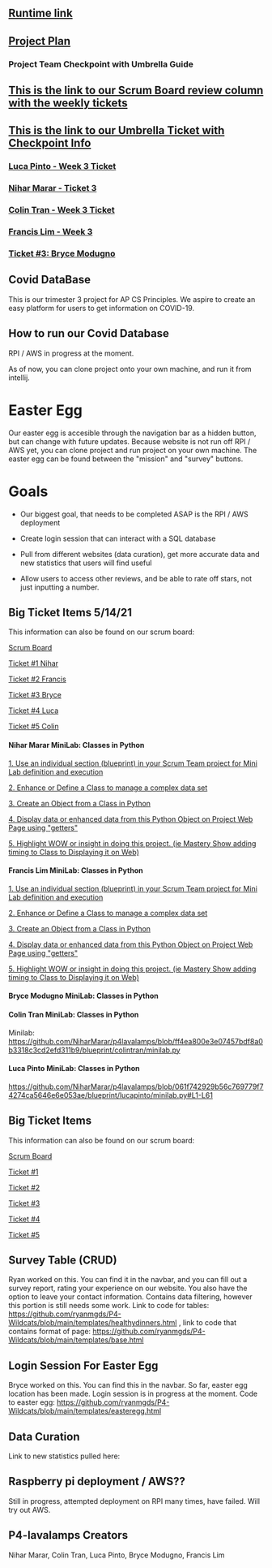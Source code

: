 

## [Runtime link](p4lavalamps.cf)
## [Project Plan](https://docs.google.com/document/d/1jFsNd60ciywY2JGjk6y6JcO2YbzQW44f9djSQCLXTu0/edit)


### Project Team Checkpoint with Umbrella Guide

## [This is the link to our Scrum Board review column with the weekly tickets](https://github.com/NiharMarar/p4lavalamps/projects/1#column-14401065)

## [This is the link to our Umbrella Ticket with Checkpoint Info](https://github.com/NiharMarar/p4lavalamps/issues/18)

### [Luca Pinto - Week 3 Ticket](https://github.com/NiharMarar/p4lavalamps/issues/17)
### [Nihar Marar - Ticket 3](https://github.com/NiharMarar/p4lavalamps/issues/16)
### [Colin Tran - Week 3 Ticket](https://github.com/NiharMarar/p4lavalamps/issues/14)
### [Francis Lim - Week 3](https://github.com/NiharMarar/p4lavalamps/issues/3)
### [Ticket #3: Bryce Modugno](https://github.com/NiharMarar/p4lavalamps/issues/19)

## Covid DataBase
This is our trimester 3 project for AP CS Principles. We aspire to create an easy platform for users to get information on COVID-19.

## How to run our Covid Database
RPI / AWS in progress at the moment.

As of now, you can clone project onto your own machine, and run it from intellij.

# Easter Egg
Our easter egg is accesible through the navigation bar as a hidden button, but can change with future updates. Because website is not run off RPI / AWS yet, you can clone project and run project on your own machine. The easter egg can be found between the "mission" and "survey" buttons.

# Goals
- Our biggest goal, that needs to be completed ASAP is the RPI / AWS deployment

- Create login session that can interact with a SQL database

- Pull from different websites (data curation), get more accurate data and new statistics that users will find useful

- Allow users to access other reviews, and be able to rate off stars, not just inputting a number.




## Big Ticket Items   5/14/21
This information can also be found on our scrum board: 

[Scrum Board](https://github.com/NiharMarar/p4lavalamps/projects/1)

[Ticket #1 Nihar](https://github.com/NiharMarar/p4lavalamps/projects/1#card-57811623)

[Ticket #2 Francis](https://github.com/NiharMarar/p4lavalamps/projects/1#card-61065965)

[Ticket #3 Bryce](https://github.com/NiharMarar/p4lavalamps/projects/1#card-57811778)

[Ticket #4 Luca](https://github.com/NiharMarar/p4lavalamps/projects/1#card-60907196)

[Ticket #5 Colin](https://github.com/NiharMarar/p4lavalamps/projects/1#card-57811559)


#### Nihar Marar MiniLab: Classes in Python

[1. Use an individual section (blueprint) in your Scrum Team project for Mini Lab definition and execution](https://github.com/NiharMarar/p4lavalamps/blob/3302274eb12c352aaf25b50fe64f07b1ff4dad23/blueprint/nihgarmarar/minilab_NM.py#L3-L17)

[2. Enhance or Define a Class to manage a complex data set](https://github.com/NiharMarar/p4lavalamps/blob/3302274eb12c352aaf25b50fe64f07b1ff4dad23/blueprint/nihgarmarar/minilab_NM.py#L20-L28)

[3. Create an Object from a Class in Python](https://github.com/NiharMarar/p4lavalamps/blob/3302274eb12c352aaf25b50fe64f07b1ff4dad23/blueprint/nihgarmarar/minilab_NM.py#L31-L36)

[4. Display data or enhanced data from this Python Object on Project Web Page using "getters"](https://github.com/NiharMarar/p4lavalamps/blob/3302274eb12c352aaf25b50fe64f07b1ff4dad23/blueprint/nihgarmarar/minilab_NM.py#L39-L55)

[5. Highlight WOW or insight in doing this project.  (ie Mastery Show adding timing to Class to Displaying it on Web)](https://github.com/NiharMarar/p4lavalamps/blob/3302274eb12c352aaf25b50fe64f07b1ff4dad23/blueprint/nihgarmarar/minilab_NM.py#L59-L66)

#### Francis Lim MiniLab: Classes in Python

[1. Use an individual section (blueprint) in your Scrum Team project for Mini Lab definition and execution](https://github.com/NiharMarar/p4lavalamps/blob/d982d05143d29c7d44706dd7c7ba90158b1df79b/blueprint/francislim/minilab_FL.py#L2-L17)

[2. Enhance or Define a Class to manage a complex data set](https://github.com/NiharMarar/p4lavalamps/blob/d982d05143d29c7d44706dd7c7ba90158b1df79b/blueprint/francislim/minilab_FL.py#L20-L28)

[3. Create an Object from a Class in Python](https://github.com/NiharMarar/p4lavalamps/blob/d982d05143d29c7d44706dd7c7ba90158b1df79b/blueprint/francislim/minilab_FL.py#L31-L36)

[4. Display data or enhanced data from this Python Object on Project Web Page using "getters"](https://github.com/NiharMarar/p4lavalamps/blob/d982d05143d29c7d44706dd7c7ba90158b1df79b/blueprint/francislim/minilab_FL.py#L39-L55)

[5. Highlight WOW or insight in doing this project.  (ie Mastery Show adding timing to Class to Displaying it on Web)](https://github.com/NiharMarar/p4lavalamps/blob/d982d05143d29c7d44706dd7c7ba90158b1df79b/blueprint/francislim/minilab_FL.py#L59-L65)

#### Bryce Modugno MiniLab: Classes in Python
#### Colin Tran MiniLab: Classes in Python

Minilab: https://github.com/NiharMarar/p4lavalamps/blob/ff4ea800e3e07457bdf8a0b3318c3cd2efd311b9/blueprint/colintran/minilab.py

#### Luca Pinto MiniLab: Classes in Python
https://github.com/NiharMarar/p4lavalamps/blob/061f742929b56c769779f74274ca5646e6e053ae/blueprint/lucapinto/minilab.py#L1-L61


## Big Ticket Items
This information can also be found on our scrum board: 

[Scrum Board](https://github.com/NiharMarar/p4lavalamps/projects/1)

[Ticket #1](https://github.com/NiharMarar/p4lavalamps/projects/1#card-57811754)

[Ticket #2](https://github.com/NiharMarar/p4lavalamps/projects/1#card-57811761)

[Ticket #3](https://github.com/NiharMarar/p4lavalamps/projects/1#card-57811778)

[Ticket #4](https://github.com/NiharMarar/p4lavalamps/projects/1#card-57811783)

[Ticket #5](https://github.com/NiharMarar/p4lavalamps/projects/1#card-57811796)


## Survey Table (CRUD)
Ryan worked on this. You can find it in the navbar, and you can fill out a survey report, rating your experience on our website. You also have the option to leave your contact information. Contains data filtering, however this portion is still needs some work. Link to code for tables: https://github.com/ryanmgds/P4-Wildcats/blob/main/templates/healthydinners.html , link to code that contains format of page: https://github.com/ryanmgds/P4-Wildcats/blob/main/templates/base.html

## Login Session For Easter Egg
Bryce worked on this. You can find this in the navbar. So far, easter egg location has been made. Login session is in progress at the moment. Code to easter egg: https://github.com/ryanmgds/P4-Wildcats/blob/main/templates/easteregg.html 

## Data Curation
Link to new statistics pulled here:

## Raspberry pi deployment / AWS??
Still in progress, attempted deployment on RPI many times, have failed. Will try out AWS.

## P4-lavalamps Creators
Nihar Marar, Colin Tran, Luca Pinto, Bryce Modugno, Francis Lim





